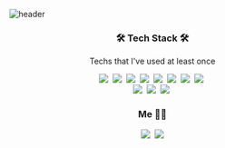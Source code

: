 ![header](https://capsule-render.vercel.app/api?type=slice&color=auto&height=300&section=header&text=HYEJIN%20IM&fontSize=90)

<h3 align="center">🛠 Tech Stack 🛠</h3>

<p align="center"> Techs that I've used at least once </p>

<p align="center">
  <img src="https://img.shields.io/badge/Python-3766AB?style=flat-square&logo=Python&logoColor=white"/></a>&nbsp 
  <img src="https://img.shields.io/badge/Java-007396?style=flat-square&logo=Java&logoColor=white"/></a>&nbsp
  <img src="https://img.shields.io/badge/Javascript-ffb13b?style=flat-square&logo=javascript&logoColor=white"/></a>&nbsp 
  <img src="https://img.shields.io/badge/NodeJs-339933?style=flat-square&logo=Node.js&logoColor=white"/></a>&nbsp
  <img src="https://img.shields.io/badge/Express-000000?style=flat-square&logo=express&logoColor=white"/></a>&nbsp
  <img src="https://img.shields.io/badge/html-E34F26?style=flat-square&logo=html5&logoColor=white"/></a>&nbsp
  <img src="https://img.shields.io/badge/css-1572B6?style=flat-square&logo=css3&logoColor=white"/></a>&nbsp
  <img src="https://img.shields.io/badge/React/React Native-61DAFB?style=flat-square&logo=create react app&logoColor=white"/></a>&nbsp
  <br/>
  <img src="https://img.shields.io/badge/Oracle-F80000?style=flat-square&logo=oracle&logoColor=white"/></a>&nbsp
  <img src="https://img.shields.io/badge/PostgreSQL-4169E1?style=flat-square&logo=postgresql&logoColor=white"/></a>&nbsp
  <img src="https://img.shields.io/badge/R-276DC36?style=flat-square&logo=R&logoColor=white"/></a>&nbsp
 </p>
 
<h3 align="center"> Me 👩‍💻 </h3>
<p align="center">
  <a href="https://www.instagram.com/jinnn._.y/"><img src="https://img.shields.io/badge/Instagram-E4405F?style=flat-square&logo=Instagram&logoColor=white&link=https://www.instagram.com/woo0_hooo/"/></a>&nbsp
  <a href="mailto:hejin8307@naver.com"><img src="https://img.shields.io/badge/Gmail-d14836?style=flat-square&logo=Gmail&logoColor=white&link=viliketh1s98@naver.com"/></a>
</p>

<!-- ![Anurag's GitHub stats](https://github-readme-stats.vercel.app/api?username=hejin8307&theme=ayu-mirage&show_icons=true) -->
